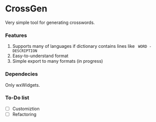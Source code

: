 # CrossGen #

Very simple tool for generating crosswords.

### Features ###

1. Supports many of languages if dictionary contains lines like `
WORD - DESCRIPTION`
2. Easy-to-understand format
3. Simple export to many formats (in progress)

### Dependecies ###
Only wxWidgets.

### To-Do list ###

* [ ] Customiztion
* [ ] Refactoring
